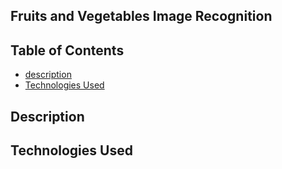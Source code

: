## Fruits and Vegetables Image Recognition

## Table of Contents

- [description](#description)
- [Technologies Used](#technologies-used)

## Description

## Technologies Used
